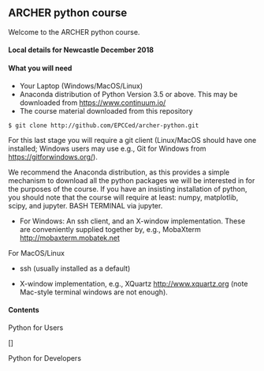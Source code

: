 
## ARCHER python course

Welcome to the ARCHER python course.

#### Local details for Newcastle December 2018

#### What you will need

- Your Laptop (Windows/MacOS/Linux)
- Anaconda distribution of Python Version 3.5 or above. This may be downloaded
  from https://www.continuum.io/
- The course material downloaded from this repository
```
$ git clone http://github.com/EPCCed/archer-python.git
```

For this last stage you will require a git client (Linux/MacOS should have
one installed; Windows users may use e.g., Git for Windows from
https://gitforwindows.org/).

We recommend the Anaconda distribution, as this provides a simple mechanism
to download all the python packages we will be interested in for the purposes
of the course. If you have an insisting installation of python, you should
note that the course will require at least: numpy, matplotlib, scipy, and
jupyter. BASH TERMINAL via jupyter.

* For Windows: An ssh client, and an X-window implementation. These are
conveniently supplied together by, e.g., MobaXterm
http://mobaxterm.mobatek.net

For MacOS/Linux

* ssh (usually installed as a default)

* X-window implementation, e.g., XQuartz http://www.xquartz.org
(note Mac-style terminal windows are not enough).

#### Contents

Python for Users

[]

Python for Developers

